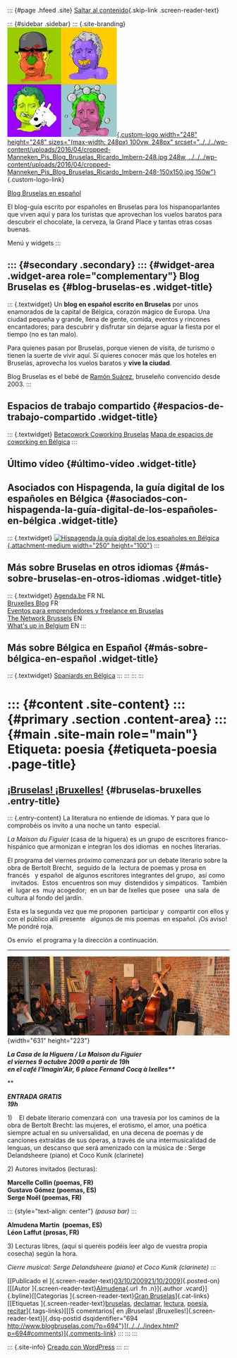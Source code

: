 ::: {#page .hfeed .site}
[Saltar al contenido](index.html#content){.skip-link
.screen-reader-text}

::: {#sidebar .sidebar}
::: {.site-branding}
[![](../../../wp-content/uploads/2016/04/cropped-Manneken_Pis_Blog_Bruselas_Ricardo_Imbern-248.jpg){.custom-logo
width="248" height="248" sizes="(max-width: 248px) 100vw, 248px"
srcset="../../../wp-content/uploads/2016/04/cropped-Manneken_Pis_Blog_Bruselas_Ricardo_Imbern-248.jpg 248w, ../../../wp-content/uploads/2016/04/cropped-Manneken_Pis_Blog_Bruselas_Ricardo_Imbern-248-150x150.jpg 150w"}](../../../index.html){.custom-logo-link}

[Blog Bruselas en español](../../../index.html)

El blog-guía escrito por españoles en Bruselas para los hispanoparlantes
que viven aquí y para los turistas que aprovechan los vuelos baratos
para descubrir el chocolate, la cerveza, la Grand Place y tantas otras
cosas buenas.

Menú y widgets
:::

::: {#secondary .secondary}
::: {#widget-area .widget-area role="complementary"}
Blog Bruselas es {#blog-bruselas-es .widget-title}
----------------

::: {.textwidget}
Un **blog en español escrito en Bruselas** por unos enamorados de la
capital de Bélgica, corazón mágico de Europa. Una ciudad pequeña y
grande, llena de gente, comida, eventos y rincones encantadores; para
descubrir y disfrutar sin dejarse aguar la fiesta por el tiempo (no es
tan malo).

Para quienes pasan por Bruselas, porque vienen de visita, de turismo o
tienen la suerte de vivir aquí. Sí quieres conocer más que los hoteles
en Bruselas, aprovecha los vuelos baratos y **vive la ciudad**.

Blog Bruselas es el bebé de [Ramón Suárez](http://www.ramonsuarez.com),
bruseleño convencido desde 2003.
:::

Espacios de trabajo compartido {#espacios-de-trabajo-compartido .widget-title}
------------------------------

::: {.textwidget}
[Betacowork Coworking Bruselas](http://www.betacowork.com) [Mapa de
espacios de coworking en Bélgica](http://coworkingbelgium.com)
:::

Último vídeo {#último-vídeo .widget-title}
------------

Asociados con Hispagenda, la guía digital de los españoles en Bélgica {#asociados-con-hispagenda-la-guía-digital-de-los-españoles-en-bélgica .widget-title}
---------------------------------------------------------------------

::: {.textwidget}
[![Hispagenda,la guía digital de los españoles en
Bélgica](../../../wp-content/uploads/2010/04/Hispagenda-250px.gif "Hispagenda, la guía digital de los españoles en Bélgica"){.attachment-medium
width="250" height="100"}](http://www.hispagenda.com)
:::

Más sobre Bruselas en otros idiomas {#más-sobre-bruselas-en-otros-idiomas .widget-title}
-----------------------------------

::: {.textwidget}
[Agenda.be](http://www.agenda.be) FR NL\
[Bruxelles Blog](http://www.bxlblog.be/) FR\
[Eventos para emprendedores y freelance en
Bruselas](http://www.betacowork.com/events/)\
[The Network
Brussels](http://groups.yahoo.com/group/TheNetworkBrussels/) EN\
[What\'s up in Belgium](http://www.whatsupin.be/) EN
:::

Más sobre Bélgica en Español {#más-sobre-bélgica-en-español .widget-title}
----------------------------

::: {.textwidget}
[Spaniards en Bélgica](http://www.spaniards.es/paises/belgica)
:::
:::
:::
:::

::: {#content .site-content}
::: {#primary .section .content-area}
::: {#main .site-main role="main"}
Etiqueta: poesia {#etiqueta-poesia .page-title}
================

[¡Bruselas! ¡Bruxelles!](../../../index.html?p=694) {#bruselas-bruxelles .entry-title}
---------------------------------------------------

::: {.entry-content}
La literatura no entiende de idiomas. Y para que lo comprobéis os invito
a una noche un tanto  especial.

*La Maison du Figuier* (casa de la higuera) es un grupo de escritores
franco-hispánico que armonizan e integran los dos idiomas  en noches
literarias.

El programa del viernes próximo comenzará por un debate literario sobre
la obra de Bertolt Brecht,  seguido de la  lectura de poemas y prosa en
francés   y español  de algunos escritores integrantes del grupo,  así
como   invitados.  Estos  encuentros son muy  distendidos y simpáticos. 
También el  lugar es  muy acogedor;  en un bar de Ixelles que posee
  una sala  de cultura al fondo del jardín.

Esta es la segunda vez que me proponen  participar y  compartir con
ellos y con el público allí presente   algunos de mis poemas  en
español. ¡Os aviso! Me pondré roja.

Os envío  el programa y la dirección a continuación.

****
![IMG\_0428](../../../wp-content/uploads/2009/10/IMG_04281.JPG){width="631"
height="223"}

***La Casa de la Higuera / La Maison du Figuier\
el viernes 9 octubre 2009 a partir de 19h\
en el café l'Imagin'Air, 6 place Fernand Cocq à Ixelles\*\****

**

***ENTRADA GRATIS\
19h***

1)    El debate literario comenzará con  una travesía por los caminos de
la obra de Bertolt Brecht: las mujeres, el erotismo, el amor, una
poética siempre actual en su universalidad, en una decena de poemas y de
canciones extraídas de sus óperas, a través de una intermusicalidad de
lenguas, un descanso que será amenizado con la música de : Serge
Delandsheere (piano) et Coco Kunik (clarinete)

2\) Autores invitados (lecturas):

**Marcelle Collin (poemas, FR)\
Gustavo Gómez (poemas, ES)\
Serge Noël (poemas, FR)**

::: {style="text-align: center"}
*(pausa bar)*
:::

<div>

</div>

**Almudena Martín  (poemas, ES)\
Léon Laffut (prosas, FR)**

3\) Lecturas libres, (aquí si queréis podéis leer algo de vuestra propia
cosecha) según la hora.

*Cierre musical: Serge Delandsheere (piano) et Coco Kunik (clarinete)*
:::

[[Publicado el
]{.screen-reader-text}[03/10/200921/10/2009](../../../index.html?p=694)]{.posted-on}[[[Autor
]{.screen-reader-text}[Almudena](../../author/almudena/index.html){.url
.fn .n}]{.author .vcard}]{.byline}[[Categorías
]{.screen-reader-text}[Gran
Bruselas](../../category/gran-bruselas/index.html)]{.cat-links}[[Etiquetas
]{.screen-reader-text}[bruselas](../bruselas/index.html),
[declamar](../declamar/index.html), [lectura](../lectura/index.html),
[poesia](index.html), [recitar](../recitar/index.html)]{.tags-links}[[[5
comentarios[ en ¡Bruselas!
¡Bruxelles!]{.screen-reader-text}]{.dsq-postid
dsqidentifier="694 http://www.blogbruselas.com/?p=694"}](../../../index.html?p=694#comments)]{.comments-link}
:::
:::
:::

::: {.site-info}
[Creado con WordPress](https://es.wordpress.org/)
:::
:::

